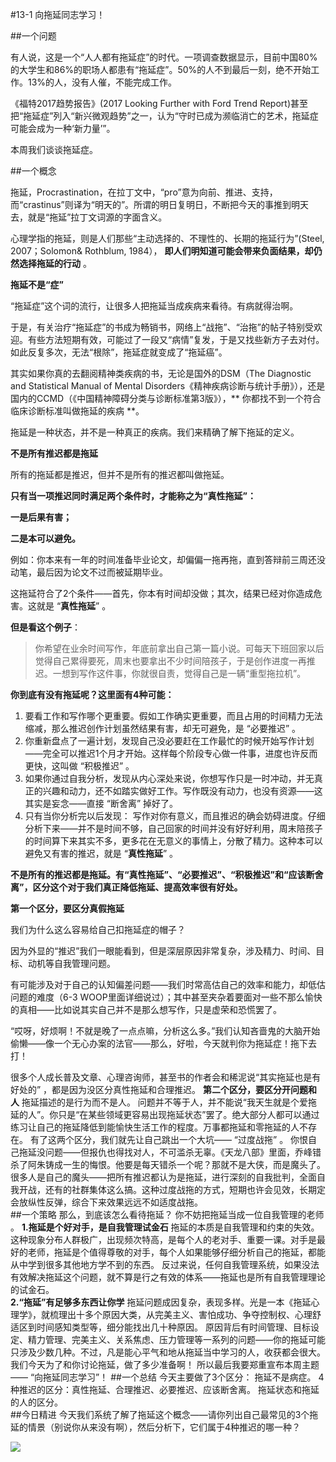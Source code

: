 #13-1 向拖延同志学习！

##一个问题

有人说，这是一个“人人都有拖延症”的时代。一项调查数据显示，目前中国80%的大学生和86%的职场人都患有“拖延症”。50%的人不到最后一刻，绝不开始工作。13%的人，没有人催，不能完成工作。

《福特2017趋势报告》(2017 Looking Further with Ford Trend Report)甚至把“拖延症”列入“新兴微观趋势”之一，认为“守时已成为濒临消亡的艺术，拖延症可能会成为一种‘新力量’”。

本周我们谈谈拖延症。

##一个概念

拖延，Procrastination，在拉丁文中，“pro”意为向前、推进、支持，而“crastinus”则译为“明天的”。所谓的明日复明日，不断把今天的事推到明天去，就是“拖延”拉丁文词源的字面含义。

心理学指的拖延，则是人们那些“主动选择的、不理性的、长期的拖延行为”(Steel, 2007；Solomon& Rothblum, 1984）， **即人们明知道可能会带来负面结果，却仍然选择拖延的行动** 。

**拖延不是“症”**

“拖延症”这个词的流行，让很多人把拖延当成疾病来看待。有病就得治啊。

于是，有关治疗“拖延症”的书成为畅销书，网络上“战拖”、“治拖”的帖子特别受欢迎。有些方法短期有效，可能过了一段又“病情”复发，于是又找些新方子去对付。如此反复多次，无法“根除”，拖延症就变成了“拖延癌”。

其实如果你真的去翻阅精神类疾病的书，无论是国外的DSM（The Diagnostic and Statistical Manual of Mental Disorders《精神疾病诊断与统计手册》），还是国内的CCMD（《中国精神障碍分类与诊断标准第3版》），** 你都找不到一个符合临床诊断标准叫做拖延的疾病 **。

拖延是一种状态，并不是一种真正的疾病。我们来精确了解下拖延的定义。

**不是所有推迟都是拖延**

所有的拖延都是推迟，但并不是所有的推迟都叫做拖延。

**只有当一项推迟同时满足两个条件时，才能称之为“真性拖延”：**

**一是后果有害；**

**二是本可以避免。**

例如：你本来有一年的时间准备毕业论文，却偏偏一拖再拖，直到答辩前三周还没动笔，最后因为论文不过而被延期毕业。

这拖延符合了2个条件——首先，你本有时间却没做；其次，结果已经对你造成危害。这就是 “**真性拖延**” 。    

**但是看这个例子**：
>你希望在业余时间写作，年底前拿出自己第一篇小说。可每天下班回家以后觉得自己累得要死，周末也要拿出不少时间陪孩子，于是创作进度一再推迟。一想到写作这件事，你就很自责，觉得自己是一辆“重型拖拉机”。

**你到底有没有拖延呢？这里面有4种可能：**

1. 要看工作和写作哪个更重要。假如工作确实更重要，而且占用的时间精力无法缩减，那么推迟创作计划虽然结果有害，却无可避免，是 “必要推迟” 。
2. 你重新盘点了一遍计划，发现自己没必要赶在工作最忙的时候开始写作计划——完全可以推迟1个月才开始。这样每个阶段专心做一件事，进度也许反而更快，这叫做 “积极推迟” 。
3. 如果你通过自我分析，发现从内心深处来说，你想写作只是一时冲动，并无真正的兴趣和动力，还不如踏实做好工作。写作既没有动力，也没有资源——这其实是妄念——直接 “断舍离” 掉好了。
4. 只有当你分析完以后发现： 写作对你有意义，而且推迟的确会妨碍进度。仔细分析下来——并不是时间不够，自己回家的时间并没有好好利用，周末陪孩子的时间算下来其实不多，更多花在无意义的事情上，分散了精力。这种本可以避免又有害的推迟，就是 “**真性拖延**” 。    

**不是所有的推迟都是拖延。有“真性拖延”、“必要推迟”、“积极推迟”和“应该断舍离”，区分这个对于我们真正降低拖延、提高效率很有好处。**   

**第一个区分，要区分真假拖延**

我们为什么这么容易给自己扣拖延症的帽子？

因为外显的“推迟”我们一眼能看到，但是深层原因非常复杂，涉及精力、时间、目标、动机等自我管理问题。

有可能涉及对于自己的认知偏差问题——我们时常高估自己的效率和能力，却低估问题的难度（6-3 WOOP里面详细说过）；其中甚至夹杂着要面对一些不那么愉快的真相——比如说其实自己并不是那么想写作，只是虚荣和恐慌罢了。

“哎呀，好烦啊！不就是晚了一点点嘛，分析这么多。”我们认知吝啬鬼的大脑开始偷懒——像一个无心办案的法官——那么，好啦，今天就判你为拖延症！拖下去打！

很多个人成长普及文章、心理咨询师，甚至书的作者会和稀泥说“其实拖延也是有好处的” ，都是因为没区分真性拖延和合理推迟。
**第二个区分，要区分开问题和人**
拖延描述的是行为而不是人。
问题并不等于人，并不能说“我天生就是个爱拖延的人”。你只是“在某些领域更容易出现拖延状态”罢了。绝大部分人都可以通过练习让自己的拖延降低到能愉快生活工作的程度。万事都拖延和零拖延的人不存在。
有了这两个区分，我们就先让自己跳出一个大坑—— “过度战拖” 。
你恨自己拖延没问题——但报仇也得找对人，不可滥杀无辜。《天龙八部》里面，乔峰错杀了阿朱铸成一生的悔恨。他要是每天错杀一个呢？那就不是大侠，而是魔头了。
很多人是自己的魔头——把所有推迟都认为是拖延，进行深刻的自我批判，全面自我开战，还有的社群集体这么搞。这种过度战拖的方式，短期也许会见效，长期定会放纵性反弹，综合下来效果远远不如适度战拖。    
##一个策略
那么，到底该怎么看待拖延？ 你不妨把拖延当成一位自我管理的老师 。
**1.拖延是个好对手，是自我管理试金石**
拖延的本质是自我管理和约束的失效。
这种现象分布人群极广，出现频次特高，是每个人的老对手、重要一课。对手是最好的老师，拖延是个值得尊敬的对手，每个人如果能够仔细分析自己的拖延，都能从中学到很多其他地方学不到的东西。
反过来说，任何自我管理系统，如果没法有效解决拖延这个问题，就不算是行之有效的体系——拖延也是所有自我管理理论的试金石。    
**2.“拖延”有足够多东西让你学**
拖延问题成因复杂，表现多样。光是一本《拖延心理学》，就梳理出十多个原因大类，从完美主义、害怕成功、争夺控制权、心理舒适区到时间感知类型等，细分能找出几十种原因。
原因背后有时间管理、目标设定、精力管理、完美主义、关系焦虑、压力管理等一系列的问题——你的拖延可能只涉及少数几种。不过，凡是能心平气和地从拖延当中学习的人，收获都会很大。我们今天为了和你讨论拖延，做了多少准备啊！
所以最后我要郑重宣布本周主题—— “向拖延同志学习”！
##一个总结
今天主要做了3个区分：
拖延不是病症。
4种推迟的区分：真性拖延、合理推迟、必要推迟、应该断舍离。
拖延状态和拖延的人的区分。    
##今日精进
今天我们系统了解了拖延这个概念——请你列出自己最常见的3个拖延的情景（别说你从来没有啊），然后分析下，它们属于4种推迟的哪一种？    

![](./_image/img_1520.jpg)
